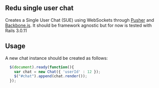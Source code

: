 ## Redu single user chat

Creates a Single User Chat (SUE) using WebSockets through
[Pusher](http://www.pusher.com) and
[Backbone.js](http://documentcloud.github.com/backbone/). It should be framework
agnostic but for now is tested with Rails 3.0.11


## Usage

A new chat instance should be created as follows:

```javascript
  $(document).ready(function(){
    var chat = new Chat({ 'userId' : 12 });
    $("#chat").append(chat.render());
  });
```
